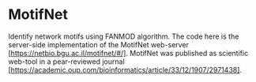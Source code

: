 # MotifNet
Identify network motifs using FANMOD algorithm.
The code here is the server-side implementation of the MotifNet web-server [https://netbio.bgu.ac.il/motifnet/#/].
MotifNet was published as scientific web-tool in a pear-reviewed journal [https://academic.oup.com/bioinformatics/article/33/12/1907/2971438].
